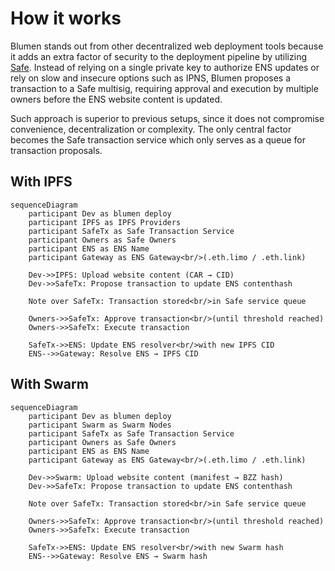 # How it works

Blumen stands out from other decentralized web deployment tools because it adds an extra factor of security to the deployment pipeline by utilizing [Safe](https://safe.global). Instead of relying on a single private key to authorize ENS updates or rely on slow and insecure options such as IPNS, Blumen proposes a transaction to a Safe multisig, requiring approval and execution by multiple owners before the ENS website content is updated.

Such approach is superior to previous setups, since it does not compromise convenience, decentralization or complexity. The only central factor becomes the Safe transaction service which only serves as a queue for transaction proposals.

## With IPFS

```mermaid
sequenceDiagram
    participant Dev as blumen deploy
    participant IPFS as IPFS Providers
    participant SafeTx as Safe Transaction Service
    participant Owners as Safe Owners
    participant ENS as ENS Name
    participant Gateway as ENS Gateway<br/>(.eth.limo / .eth.link)

    Dev->>IPFS: Upload website content (CAR → CID)
    Dev->>SafeTx: Propose transaction to update ENS contenthash

    Note over SafeTx: Transaction stored<br/>in Safe service queue

    Owners->>SafeTx: Approve transaction<br/>(until threshold reached)
    Owners->>SafeTx: Execute transaction

    SafeTx->>ENS: Update ENS resolver<br/>with new IPFS CID
    ENS-->>Gateway: Resolve ENS → IPFS CID
```

## With Swarm

```mermaid
sequenceDiagram
    participant Dev as blumen deploy
    participant Swarm as Swarm Nodes
    participant SafeTx as Safe Transaction Service
    participant Owners as Safe Owners
    participant ENS as ENS Name
    participant Gateway as ENS Gateway<br/>(.eth.limo / .eth.link)

    Dev->>Swarm: Upload website content (manifest → BZZ hash)
    Dev->>SafeTx: Propose transaction to update ENS contenthash

    Note over SafeTx: Transaction stored<br/>in Safe service queue

    Owners->>SafeTx: Approve transaction<br/>(until threshold reached)
    Owners->>SafeTx: Execute transaction

    SafeTx->>ENS: Update ENS resolver<br/>with new Swarm hash
    ENS-->>Gateway: Resolve ENS → Swarm hash
```